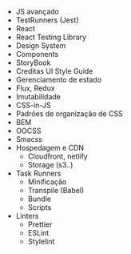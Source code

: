 - JS avançado
 - TestRunners (Jest)
- React
 - React Testing Library 
 - Design System
 - Components
 - StoryBook
 - Creditas UI Style Guide
- Gerenciamento de estado
 - Flux, Redux
 - Imutabilidade
- CSS-in-JS
- Padrões de organização de CSS
 - BEM
 - OOCSS
 - Smacss
- Hospedagem e CDN
  - Cloudfront, netlify
  - Storage (s3..)
- Task Runners
  - Minificação
  - Transpile (Babel)
  - Bundle
  - Scripts
- Linters
  - Prettier
  - ESLint
  - Stylelint

